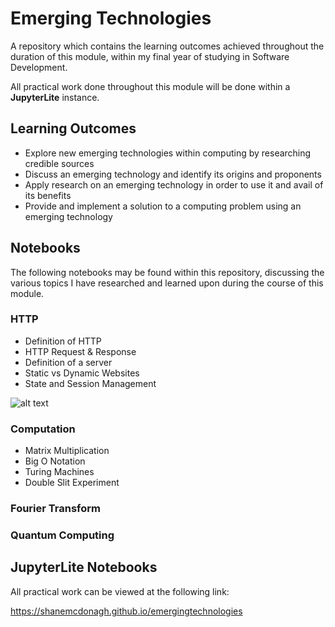 # Emerging Technologies

A repository which contains the learning outcomes achieved throughout the duration of this module, within my final year of studying in Software Development.

All practical work done throughout this module will be done within a **JupyterLite** instance.

## Learning Outcomes

  - Explore new emerging technologies within computing by researching credible sources
  - Discuss an emerging technology and identify its origins and proponents
  -  Apply research on an emerging technology in order to use it and avail of its benefits
  - Provide and implement a solution to a computing problem using an emerging technology

## Notebooks

The following notebooks may be found within this repository, discussing the various topics I have researched and learned upon during the course of this module.

### HTTP

- Definition of HTTP
- HTTP Request & Response
- Definition of a server
- Static vs Dynamic Websites
- State and Session Management

![alt text](https://www3.ntu.edu.sg/home/ehchua/programming/webprogramming/images/HTTP_Steps.png)

### Computation

- Matrix Multiplication
- Big O Notation
- Turing Machines
- Double Slit Experiment

### Fourier Transform

### Quantum Computing

## JupyterLite Notebooks

All practical work can be viewed at the following link:

https://shanemcdonagh.github.io/emergingtechnologies

